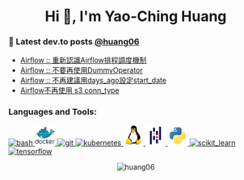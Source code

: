 <h1 align="center">Hi 👋, I'm Yao-Ching Huang</h1>

### 📕 Latest dev.to posts [@huang06](https://dev.to/huang06)
<!-- BLOG-POST-LIST:START -->
- [Airflow :: 重新認識Airflow排程調度機制](https://dev.to/huang06/airflow-zhong-xin-ren-shi-airflowpai-cheng-diao-du-ji-zhi-ke)
- [Airflow :: 不要再使用DummyOperator](https://dev.to/huang06/airflow-deprecate-dummyoperator-in-favor-of-emptyoperator-20l5)
- [Airflow :: 不再建議用days_ago設定start_date](https://dev.to/huang06/airflowbu-zai-jian-yi-yong-daysagoshe-ding-startdate-213o)
- [Airflow不再使用 s3 conn_type](https://dev.to/huang06/airflowbu-zai-shi-yong-s3-conntype-14h8)
<!-- BLOG-POST-LIST:END -->

<h3 align="left">Languages and Tools:</h3>
<p align="left"> <a href="https://www.gnu.org/software/bash/" target="_blank" rel="noreferrer"> <img src="https://www.vectorlogo.zone/logos/gnu_bash/gnu_bash-icon.svg" alt="bash" width="40" height="40"/> </a> <a href="https://www.docker.com/" target="_blank" rel="noreferrer"> <img src="https://raw.githubusercontent.com/devicons/devicon/master/icons/docker/docker-original-wordmark.svg" alt="docker" width="40" height="40"/> </a> <a href="https://git-scm.com/" target="_blank" rel="noreferrer"> <img src="https://www.vectorlogo.zone/logos/git-scm/git-scm-icon.svg" alt="git" width="40" height="40"/> </a> <a href="https://kubernetes.io" target="_blank" rel="noreferrer"> <img src="https://www.vectorlogo.zone/logos/kubernetes/kubernetes-icon.svg" alt="kubernetes" width="40" height="40"/> </a> <a href="https://www.linux.org/" target="_blank" rel="noreferrer"> <img src="https://raw.githubusercontent.com/devicons/devicon/master/icons/linux/linux-original.svg" alt="linux" width="40" height="40"/> </a> <a href="https://pandas.pydata.org/" target="_blank" rel="noreferrer"> <img src="https://raw.githubusercontent.com/devicons/devicon/2ae2a900d2f041da66e950e4d48052658d850630/icons/pandas/pandas-original.svg" alt="pandas" width="40" height="40"/> </a> <a href="https://www.python.org" target="_blank" rel="noreferrer"> <img src="https://raw.githubusercontent.com/devicons/devicon/master/icons/python/python-original.svg" alt="python" width="40" height="40"/> </a> <a href="https://scikit-learn.org/" target="_blank" rel="noreferrer"> <img src="https://upload.wikimedia.org/wikipedia/commons/0/05/Scikit_learn_logo_small.svg" alt="scikit_learn" width="40" height="40"/> </a> <a href="https://www.tensorflow.org" target="_blank" rel="noreferrer"> <img src="https://www.vectorlogo.zone/logos/tensorflow/tensorflow-icon.svg" alt="tensorflow" width="40" height="40"/> </a> </p>

<p align="center"> <img src=https://github-readme-stats.vercel.app/api?username=huang06&show_icons=true alt=huang06 /> </p>
